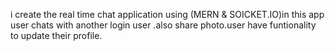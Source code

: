 i create the real time chat application using (MERN & SOICKET.IO)in this app user chats with another login user .also share photo.user have funtionality to update their profile.
